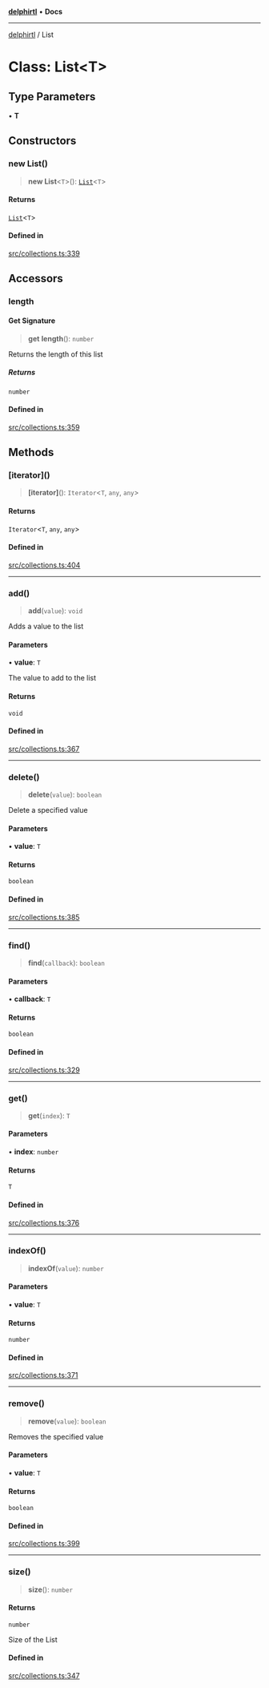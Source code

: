 [**delphirtl**](../README.md) • **Docs**

***

[delphirtl](../globals.md) / List

# Class: List\<T\>

## Type Parameters

• **T**

## Constructors

### new List()

> **new List**\<`T`\>(): [`List`](List.md)\<`T`\>

#### Returns

[`List`](List.md)\<`T`\>

#### Defined in

[src/collections.ts:339](https://github.com/chuacw/delphirtl/blob/e1fd59769609dd1c15ebbb696eede363e701778b/src/collections.ts#L339)

## Accessors

### length

#### Get Signature

> **get** **length**(): `number`

Returns the length of this list

##### Returns

`number`

#### Defined in

[src/collections.ts:359](https://github.com/chuacw/delphirtl/blob/e1fd59769609dd1c15ebbb696eede363e701778b/src/collections.ts#L359)

## Methods

### \[iterator\]()

> **\[iterator\]**(): `Iterator`\<`T`, `any`, `any`\>

#### Returns

`Iterator`\<`T`, `any`, `any`\>

#### Defined in

[src/collections.ts:404](https://github.com/chuacw/delphirtl/blob/e1fd59769609dd1c15ebbb696eede363e701778b/src/collections.ts#L404)

***

### add()

> **add**(`value`): `void`

Adds a value to the list

#### Parameters

• **value**: `T`

The value to add to the list

#### Returns

`void`

#### Defined in

[src/collections.ts:367](https://github.com/chuacw/delphirtl/blob/e1fd59769609dd1c15ebbb696eede363e701778b/src/collections.ts#L367)

***

### delete()

> **delete**(`value`): `boolean`

Delete a specified value

#### Parameters

• **value**: `T`

#### Returns

`boolean`

#### Defined in

[src/collections.ts:385](https://github.com/chuacw/delphirtl/blob/e1fd59769609dd1c15ebbb696eede363e701778b/src/collections.ts#L385)

***

### find()

> **find**(`callback`): `boolean`

#### Parameters

• **callback**: `T`

#### Returns

`boolean`

#### Defined in

[src/collections.ts:329](https://github.com/chuacw/delphirtl/blob/e1fd59769609dd1c15ebbb696eede363e701778b/src/collections.ts#L329)

***

### get()

> **get**(`index`): `T`

#### Parameters

• **index**: `number`

#### Returns

`T`

#### Defined in

[src/collections.ts:376](https://github.com/chuacw/delphirtl/blob/e1fd59769609dd1c15ebbb696eede363e701778b/src/collections.ts#L376)

***

### indexOf()

> **indexOf**(`value`): `number`

#### Parameters

• **value**: `T`

#### Returns

`number`

#### Defined in

[src/collections.ts:371](https://github.com/chuacw/delphirtl/blob/e1fd59769609dd1c15ebbb696eede363e701778b/src/collections.ts#L371)

***

### remove()

> **remove**(`value`): `boolean`

Removes the specified value

#### Parameters

• **value**: `T`

#### Returns

`boolean`

#### Defined in

[src/collections.ts:399](https://github.com/chuacw/delphirtl/blob/e1fd59769609dd1c15ebbb696eede363e701778b/src/collections.ts#L399)

***

### size()

> **size**(): `number`

#### Returns

`number`

Size of the List

#### Defined in

[src/collections.ts:347](https://github.com/chuacw/delphirtl/blob/e1fd59769609dd1c15ebbb696eede363e701778b/src/collections.ts#L347)
